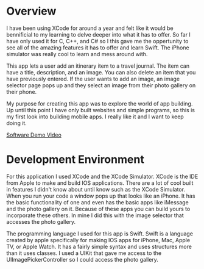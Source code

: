# Overview

I have been using XCode for around a year and felt like it would be bennificial to my learning to delve deeper into what it has to offer. So far I have only used it for C, C++, and C# so I this gave me the oppertunity to see all of the amazing features it has to offer and learn Swift. The iPhone simulator was really cool to learn and mess around with.

This app lets a user add an itinerary item to a travel journal. The item can have a title, description, and an image. You can also delete an item that you have previously entered. If the user wants to add an image, an image selector page pops up and they select an image from their photo gallery on their phone.

My purpose for creating this app was to explore the world of app building. Up until this point I have only built websites and simple programs, so this is my first look into building mobile apps. I really like it and I want to keep doing it. 


[Software Demo Video](https://www.youtube.com/watch?v=flx-i_OsLKA)

# Development Environment

For this application I used XCode and the XCode Simulator. XCode is the IDE from Apple to make and build IOS applications. There are a lot of cool built in features I didn't know about until know such as the XCode Simulator. When you run your code a window pops up that looks like an iPhone. It has the basic functionality of one and even has the basic apps like iMessage and the photo gallery on it. Because of these apps you can build yours to incorporate these others. In mine I did this with the image selector that accesses the photo gallery.

The programming language I used for this app is Swift. Swift is a language created by apple specifically for making IOS apps for iPhone, Mac, Apple TV, or Apple Watch. It has a fairly simple syntax and uses structures more than it uses classes. I used a UIKit that gave me access to the UIImagePickerController so I could access the photo gallery.
